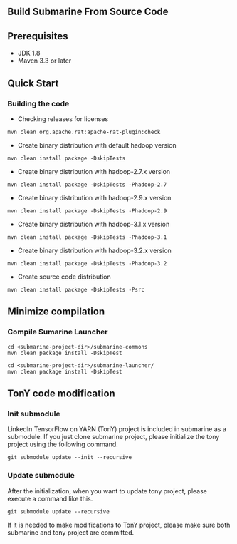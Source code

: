 <!--
   Licensed to the Apache Software Foundation (ASF) under one or more
   contributor license agreements.  See the NOTICE file distributed with
   this work for additional information regarding copyright ownership.
   The ASF licenses this file to You under the Apache License, Version 2.0
   (the "License"); you may not use this file except in compliance with
   the License.  You may obtain a copy of the License at
   http://www.apache.org/licenses/LICENSE-2.0
   Unless required by applicable law or agreed to in writing, software
   distributed under the License is distributed on an "AS IS" BASIS,
   WITHOUT WARRANTIES OR CONDITIONS OF ANY KIND, either express or implied.
   See the License for the specific language governing permissions and
   limitations under the License.
-->

## Build Submarine From Source Code

## Prerequisites

+ JDK 1.8
+ Maven 3.3 or later

## Quick Start

### Building the code

+ Checking releases for licenses

```
mvn clean org.apache.rat:apache-rat-plugin:check
```

+ Create binary distribution with default hadoop version

```
mvn clean install package -DskipTests
```

+ Create binary distribution with hadoop-2.7.x version

```
mvn clean install package -DskipTests -Phadoop-2.7
```

+ Create binary distribution with hadoop-2.9.x version

```
mvn clean install package -DskipTests -Phadoop-2.9
```

+ Create binary distribution with hadoop-3.1.x version

```
mvn clean install package -DskipTests -Phadoop-3.1
```

+ Create binary distribution with hadoop-3.2.x version

```
mvn clean install package -DskipTests -Phadoop-3.2
```

+ Create source code distribution

```
mvn clean install package -DskipTests -Psrc
```

## Minimize compilation

### Compile Sumarine Launcher

```
cd <submarine-project-dir>/submarine-commons
mvn clean package install -DskipTest

cd <submarine-project-dir>/submarine-launcher/
mvn clean package install -DskipTest
```

## TonY code modification

### Init submodule
LinkedIn TensorFlow on YARN (TonY) project is included in submarine as a 
submodule. If you just clone submarine project, please initialize the tony
project using the following command.

```
git submodule update --init --recursive
```

### Update submodule
After the initialization, when you want to update tony project, please execute a
command like this.

```
git submodule update --recursive
```

If it is needed to make modifications to TonY project, please make sure
both submarine and tony project are committed.
